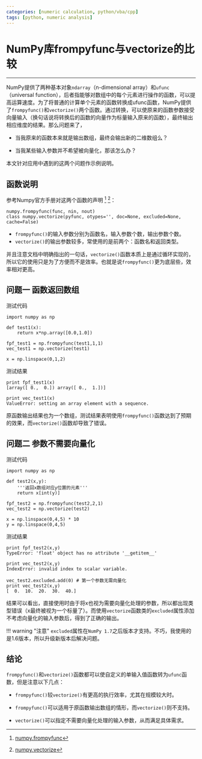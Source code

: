 ```yaml
---
categories: [numeric calculation, python/vba/cpp]
tags: [python, numeric analysis]
---
```


# NumPy库frompyfunc与vectorize的比较



---

NumPy提供了两种基本对象`ndarray`（n-dimensional array）和`ufunc`（universal function），后者指能够对数组中的每个元素进行操作的函数，可以提高运算速度。为了将普通的计算单个元素的函数转换成ufunc函数，NumPy提供了`frompyfunc()`和`vectorize()`两个函数。通过转换，可以使原来的函数参数接受向量输入（换句话说将转换后的函数的向量作为标量输入原来的函数），最终输出相应维度的结果。那么问题来了，

* 当我原来的函数本来就是输出数组，最终会输出新的二维数组么？

* 当我某些输入参数并不希望被向量化，那该怎么办？

本文针对应用中遇到的这两个问题作示例说明。

## 函数说明

参考Numpy官方手册对这两个函数的声明 [^1] [^2]：


    numpy.frompyfunc(func, nin, nout)
    class numpy.vectorize(pyfunc, otypes='', doc=None, excluded=None, cache=False)


* `frompyfunc()`的输入参数分别为函数名，输入参数个数，输出参数个数。
* `vectorize()`的输出参数较多，常使用的是前两个：函数名和返回类型。

并且注意文档中明确指出的一句话，`vectorize()`函数本质上是通过循环实现的，所以它的使用只是为了方便而不是效率。也就是说`frompyfunc()`更为底层些，效率相对更高。

## 问题一 函数返回数组

测试代码

    import numpy as np

    def test1(x):
        return x*np.array([0.0,1.0])

    fpf_test1 = np.frompyfunc(test1,1,1)
    vec_test1 = np.vectorize(test1)

    x = np.linspace(0,1,2)

测试结果

    print fpf_test1(x)
    [array([ 0.,  0.]) array([ 0.,  1.])]

    print vec_test1(x)
    ValueError: setting an array element with a sequence.

原函数输出结果也为一个数组，测试结果表明使用`frompyfunc()`函数达到了预期的效果，而`vectorize()`函数却导致了错误。

## 问题二 参数不需要向量化

测试代码

    import numpy as np

    def test2(x,y):
        '''返回x数组对应y位置的元素'''
        return x[int(y)]
    
    fpf_test2 = np.frompyfunc(test2,2,1)
    vec_test2 = np.vectorize(test2)
    
    x = np.linspace(0,4,5) * 10
    y = np.linspace(0,4,5)

测试结果

    print fpf_test2(x,y)
    TypeError: 'float' object has no attribute '__getitem__'

    print vec_test2(x,y)
    IndexError: invalid index to scalar variable.

    vec_test2.excluded.add(0) # 第一个参数无需向量化
    print vec_test2(x,y)
    [  0.  10.  20.  30.  40.]


结果可以看出，直接使用时由于将x也视为需要向量化处理的参数，所以都出现类型错误（x最终被视为一个标量了）。而使用`vectorize`函数类的`excluded`属性添加不考虑向量化的输入参数后，得到了正确的输出。


!!! warning "注意"
    `excluded`属性在`NumPy 1.7`之后版本才支持。不巧，我使用的是1.6版本，所以升级新版本后解决问题。

## 结论

`frompyfunc()`和`vectorize()`函数都可以使自定义的单输入值函数转为`ufunc`函数，但是注意以下几点：

* `frompyfunc()`较`vectorize()`有更高的执行效率，尤其在规模较大时。

* `frompyfunc()`可以适用于原函数输出数组的情形，而`vectorize()`则不支持。

* `vectorize()`可以指定不需要向量化处理的输入参数，从而满足具体需求。


[^1]: [numpy.frompyfunc](http://docs.scipy.org/doc/numpy/reference/generated/numpy.frompyfunc.html)
[^2]: [numpy.vectorize](http://docs.scipy.org/doc/numpy/reference/generated/numpy.vectorize.html#numpy.vectorize)